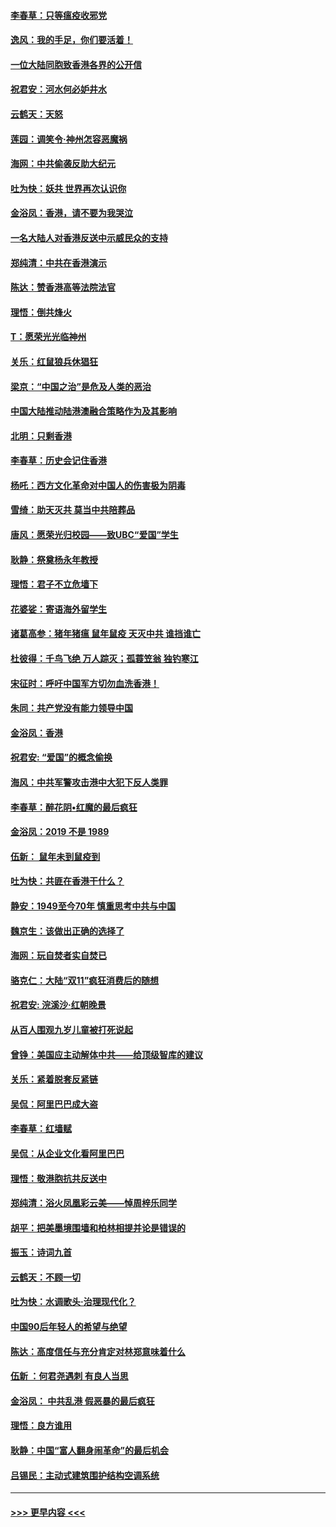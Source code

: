 #### [李春草：只等瘟疫收邪党](../pages/nsc993/n11677308.md?t=11242211) 
#### [逸风：我的手足，你们要活着！](../pages/nsc993/n11676352.md?t=11242211) 
#### [一位大陆同胞致香港各界的公开信](../pages/nsc993/n11675761.md?t=11242211) 
#### [祝君安：河水何必妒井水](../pages/nsc993/n11675746.md?t=11242211) 
#### [云鹤天：天怒](../pages/nsc993/n11675718.md?t=11242211) 
#### [莲园：调笑令‧神州怎容恶魔祸](../pages/nsc993/n11675648.md?t=11242211) 
#### [海网：中共偷袭反助大纪元](../pages/nsc993/n11673515.md?t=11242211) 
#### [吐为快：妖共 世界再次认识你](../pages/nsc993/n11673506.md?t=11242211) 
#### [金浴凤：香港，请不要为我哭泣](../pages/nsc993/n11673248.md?t=11242211) 
#### [一名大陆人对香港反送中示威民众的支持](../pages/nsc993/n11672615.md?t=11242211) 
#### [郑纯清：中共在香港演示](../pages/nsc993/n11670539.md?t=11242211) 
#### [陈达：赞香港高等法院法官](../pages/nsc993/n11669542.md?t=11242211) 
#### [理悟：倒共烽火](../pages/nsc993/n11668844.md?t=11242211) 
#### [T：愿荣光光临神州](../pages/nsc993/n11668421.md?t=11242211) 
#### [关乐：红鼠狼兵休猖狂](../pages/nsc993/n11668378.md?t=11242211) 
#### [梁京：“中国之治”是危及人类的恶治](../pages/nsc993/n11668328.md?t=11242211) 
#### [中国大陆推动陆港澳融合策略作为及其影响](../pages/nsc993/n11668157.md?t=11242211) 
#### [北明：只剩香港](../pages/nsc993/n11668002.md?t=11242211) 
#### [李春草：历史会记住香港](../pages/nsc993/n11667927.md?t=11242211) 
#### [杨吒：西方文化革命对中国人的伤害极为阴毒](../pages/nsc993/n11664521.md?t=11242211) 
#### [雪绮：助天灭共 莫当中共陪葬品](../pages/nsc993/n11662650.md?t=11242211) 
#### [唐风：愿荣光归校园——致UBC“爱国”学生](../pages/nsc993/n11662194.md?t=11242211) 
#### [耿静：祭奠杨永年教授](../pages/nsc993/n11662514.md?t=11242211) 
#### [理悟：君子不立危墙下](../pages/nsc993/n11662172.md?t=11242211) 
#### [花婆娑：寄语海外留学生](../pages/nsc993/n11662121.md?t=11242211) 
#### [诸葛高参：猪年猪瘟 鼠年鼠疫 天灭中共 谁挡谁亡](../pages/nsc993/n11661980.md?t=11242211) 
#### [杜彼得：千鸟飞绝 万人踪灭；孤蓑笠翁 独钓寒江](../pages/nsc993/n11661170.md?t=11242211) 
#### [宋征时：呼吁中国军方切勿血洗香港！](../pages/nsc993/n11415318.md?t=11242211) 
#### [朱同：共产党没有能力领导中国](../pages/nsc993/n11660421.md?t=11242211) 
#### [金浴凤：香港](../pages/nsc993/n11660419.md?t=11242211) 
#### [祝君安: “爱国”的概念偷换](../pages/nsc993/n11659706.md?t=11242211) 
#### [海风：中共军警攻击港中大犯下反人类罪](../pages/nsc993/n11659632.md?t=11242211) 
#### [李春草：醉花阴•红魔的最后疯狂](../pages/nsc993/n11659287.md?t=11242211) 
#### [金浴凤：2019 不是 1989](../pages/nsc993/n11657663.md?t=11242211) 
#### [伍新： 鼠年未到鼠疫到](../pages/nsc993/n11655098.md?t=11242211) 
#### [吐为快：共匪在香港干什么？](../pages/nsc993/n11654891.md?t=11242211) 
#### [静安：1949至今70年 慎重思考中共与中国](../pages/nsc993/n11651244.md?t=11242211) 
#### [魏京生：该做出正确的选择了](../pages/nsc993/n11653084.md?t=11242211) 
#### [海网：玩自焚者实自焚已](../pages/nsc993/n11652423.md?t=11242211) 
#### [骆克仁：大陆“双11”疯狂消费后的随想](../pages/nsc993/n11652305.md?t=11242211) 
#### [祝君安: 浣溪沙·红朝晚景](../pages/nsc993/n11652258.md?t=11242211) 
#### [从百人围观九岁儿童被打死说起](../pages/nsc993/n11651030.md?t=11242211) 
#### [曾铮：美国应主动解体中共——给顶级智库的建议](../pages/nsc993/n11649888.md?t=11242211) 
#### [关乐：紧着脱套反紧链](../pages/nsc993/n11649069.md?t=11242211) 
#### [吴侃：阿里巴巴成大盗](../pages/nsc993/n11645523.md?t=11242211) 
#### [李春草：红墙赋](../pages/nsc993/n11646389.md?t=11242211) 
#### [吴侃：从企业文化看阿里巴巴](../pages/nsc993/n11645476.md?t=11242211) 
#### [理悟：敬港胞抗共反送中](../pages/nsc993/n11645466.md?t=11242211) 
#### [郑纯清：浴火凤凰彩云美——悼周梓乐同学](../pages/nsc993/n11645155.md?t=11242211) 
#### [胡平：把美墨境围墙和柏林相提并论是错误的](../pages/nsc993/n11645134.md?t=11242211) 
#### [振玉：诗词九首](../pages/nsc993/n11644081.md?t=11242211) 
#### [云鹤天：不顾一切](../pages/nsc993/n11643508.md?t=11242211) 
#### [吐为快：水调歌头·治理现代化？](../pages/nsc993/n11643485.md?t=11242211) 
#### [中国90后年轻人的希望与绝望](../pages/nsc993/n11642317.md?t=11242211) 
#### [陈达：高度信任与充分肯定对林郑意味着什么](../pages/nsc993/n11641441.md?t=11242211) 
#### [伍新 ：何君尧遇刺 有良人当思](../pages/nsc993/n11641503.md?t=11242211) 
#### [金浴凤： 中共乱港  假恶暴的最后疯狂](../pages/nsc993/n11641495.md?t=11242211) 
#### [理悟：良方谁用](../pages/nsc993/n11641463.md?t=11242211) 
#### [耿静：中国“富人翻身闹革命”的最后机会](../pages/nsc993/n11640655.md?t=11242211) 
#### [吕锡民：主动式建筑围护结构空调系统](../pages/nsc993/n11640168.md?t=11242211) 

----
#### [ >>> 更早内容 <<< ](../indexes/nsc993-earlier.md)
